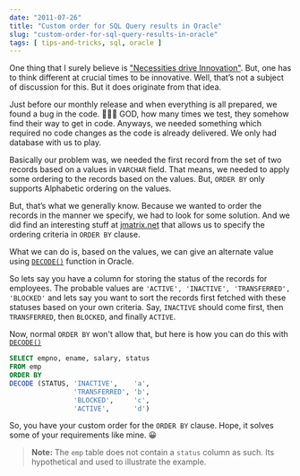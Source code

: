 ```yaml
---
date: "2011-07-26"
title: "Custom order for SQL Query results in Oracle"
slug: "custom-order-for-sql-query-results-in-oracle"
tags: [ tips-and-tricks, sql, oracle ]
---
```




One thing that I surely believe is ["Necessities drive Innovation"][1]. But, one has to think different at crucial times to be innovative. Well, that’s not a subject of discussion for this. But it does originate from that idea.

Just before our monthly release and when everything is all prepared, we found a bug in the code. 😤😱😩 GOD, how many times we test, they somehow find their way to get in code. Anyways, we needed something which required no code changes as the code is already delivered. We only had database with us to play.

Basically our problem was, we needed the first record from the set of two records based on a values in `VARCHAR` field. That means, we needed to apply some ordering to the records based on the values. But, `ORDER BY` only supports Alphabetic ordering on the values.

But, that’s what we generally know. Because we wanted to order the records in the manner we specify, we had to look for some solution. And we did find an interesting stuff at [jmatrix.net][2] that allows us to specify the ordering criteria in `ORDER BY` clause.

What we can do is, based on the values, we can give an alternate value using [`DECODE()`][3] function in Oracle.

So lets say you have a column for storing the status of the records for employees. The probable values are `'ACTIVE', 'INACTIVE', 'TRANSFERRED', 'BLOCKED'` and lets say you want to sort the records first fetched with these statuses based on your own criteria. Say, `INACTIVE` should come first, then `TRANSFERRED`, then `BLOCKED`, and finally `ACTIVE`.

Now, normal `ORDER BY` won't allow that, but here is how you can do this with [`DECODE()`][3]

```sql
SELECT empno, ename, salary, status
FROM emp
ORDER BY
DECODE (STATUS, 'INACTIVE',    'a',
                'TRANSFERRED', 'b',
                'BLOCKED',     'c',
                'ACTIVE',      'd')
```

So, you have your custom order for the `ORDER BY` clause. Hope, it solves some of your requirements like mine. 😀

> **Note:** The `emp` table does not contain a `status` column as such. Its hypothetical and used to illustrate the example.



   [1]: https://en.wikipedia.org/wiki/Necessity_is_the_mother_of_invention
   [2]: http://jmatrix.net/dao/case/case.jsp?case=7F000001-1E1DADB-11CF7AA3002-C41
   [3]: https://oracle-base.com/articles/misc/null-related-functions#decode
